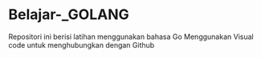 # Belajar-_GOLANG
Repositori ini berisi latihan menggunakan bahasa Go
Menggunakan Visual code untuk menghubungkan dengan Github
